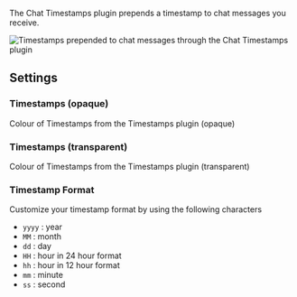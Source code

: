The Chat Timestamps plugin prepends a timestamp to chat messages you receive.

![Timestamps prepended to chat messages through the Chat Timestamps plugin](https://user-images.githubusercontent.com/12607046/49293483-8fdf5600-f4b0-11e8-91a0-ed46ec376df8.png)

## Settings

### Timestamps (opaque)

Colour of Timestamps from the Timestamps plugin (opaque)

### Timestamps (transparent)

Colour of Timestamps from the Timestamps plugin (transparent)

### Timestamp Format

Customize your timestamp format by using the following characters

* `yyyy` : year
* `MM` : month
* `dd` : day
* `HH` : hour in 24 hour format
* `hh` : hour in 12 hour format
* `mm` : minute
* `ss` : second
